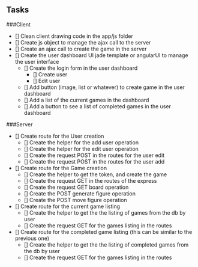 Tasks
------

###Client

- [] Clean client drawing code in the app/js folder
- [] Create js object to manage the ajax call to the server
- [] Create an ajax call to create the game in the server 
- [] Create the user dashboard UI jade template or angularUI to manage the user interface
  - [] Create the login form in the user dashboard
    - [] Create user
    - [] Edit user
  - [] Add button (image, list or whatever) to create game in the user dashboard
  - [] Add a list of the current games in the dashboard
  - [] Add a button to see a list of completed games in the user dashboard
  
###Server

- [] Create route for the User creation
  - [] Create the helper for the add user operation
  - [] Create the helper for the edit user operation
  - [] Create the request POST in the routes for the user edit 
  - [] Create the request POST in the routes for the user add
- [] Create route for the Game creation
  - [] Create the helper to get the token, and create the game
  - [] Create the request GET in the routes of the express
  - [] Create the request GET board operation
  - [] Create the POST generate figure operation
  - [] Create the POST move figure operation
- [] Create route for the current game listing
  - [] Create the helper to get the the listing of games from the db by user
  - [] Create the request GET for the games listing in the routes
- [] Create route for the completed game listing (this can be similar to the previous one)
  - [] Create the helper to get the the listing of completed games from the db by user
  - [] Create the request GET for the games listing in the routes
